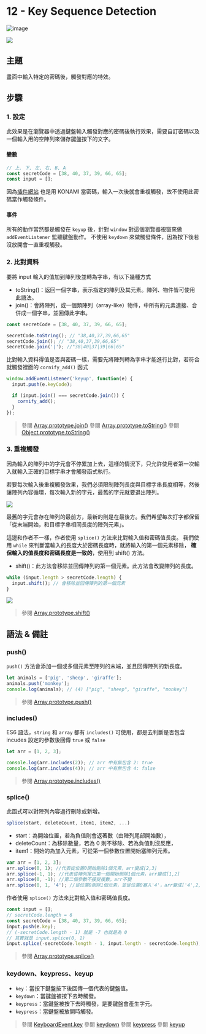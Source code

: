 # 12 - Key Sequence Detection

![image](https://img.shields.io/badge/JavaScript-exercise-F0DB4F.svg)

![](https://images2.imgbox.com/77/ca/HBxPVwK2_o.jpg)

## 主題

畫面中輸入特定的密碼後，觸發對應的特效。

## 步驟

### 1. 設定

此效果是在瀏覽器中透過鍵盤輸入觸發對應的密碼後執行效果，需要自訂密碼以及一個輸入用的空陣列來儲存鍵盤按下的文字。

#### 變數

```js
// 上, 下, 左, 右, B, A
const secretCode = [38, 40, 37, 39, 66, 65];
const input = [];
```

因為[插件網站](http://www.cornify.com) 也是用 KONAMI 當密碼，輸入一次後就會重複觸發，故不使用此密碼當作觸發條件。

#### 事件

所有的動作當然都是觸發在 `keyup` 後，針對 `window` 對這個瀏覽器視窗來做 `addEventListener` 監聽鍵盤動作。
不使用 `keydown` 來做觸發條件，因為按下後若沒放開會一直重複觸發。

### 2. 比對資料

要將 input 輸入的值加到陣列後並轉為字串，有以下幾種方式

- toString()：返回一個字串，表示指定的陣列及其元素。陣列、物件皆可使用此語法。
- join()：會將陣列，或一個類陣列（array-like）物件，中所有的元素連接、合併成一個字串，並回傳此字串。

```js
const secretCode = [38, 40, 37, 39, 66, 65];

secretCode.toString(); // "38,40,37,39,66,65"
secretCode.join(); // "38,40,37,39,66,65"
secretCode.join('|'); //"38|40|37|39|66|65"
```

比對輸入資料得值是否與密碼一樣，需要先將陣列轉為字串才能進行比對，若符合就觸發裡面的 `cornify_add()` 函式

```js
window.addEventListener('keyup', function(e) {
  input.push(e.keyCode);

  if (input.join() === secretCode.join()) {
    cornify_add();
  }
});
```

> 參閱 [Array.prototype.join()](https://developer.mozilla.org/zh-TW/docs/Web/JavaScript/Reference/Global_Objects/Array/join)
> 參閱 [Array.prototype.toString()](https://developer.mozilla.org/zh-CN/docs/Web/JavaScript/Reference/Global_Objects/Array/toString)
> 參閱 [Object.prototype.toString()](https://developer.mozilla.org/zh-CN/docs/Web/JavaScript/Reference/Global_Objects/Object/toString)

### 3. 重複觸發

因為輸入的陣列中的字元會不停累加上去，這樣的情況下，只允許使用者第一次輸入就輸入正確的目標字串才會觸發函式執行。

若要每次輸入後重複觸發效果，我們必須限制陣列長度與目標字串長度相等，然後讓陣列內容循環，每次輸入新的字元，最舊的字元就要退出陣列。

![](https://i.imgur.com/DmDf9Fo.jpg)

最舊的字元會存在陣列的最前方，最新的則是在最後方。我們希望每次打字都保留「從末端開始，和目標字串相同長度的陣列元素」。

這邊和作者不一樣，作者使用 `splice()` 方法來比對輸入值和密碼值長度。
我們使用 `while` 來判斷當輸入的長度大於密碼長度時，就將輸入的第一個元素移除， **確保輸入的值長度和密碼長度是一致的**，使用到 shift() 方法。

- shift()：此方法會移除並回傳陣列的第一個元素。此方法會改變陣列的長度。

```js
while (input.length > secretCode.length) {
  input.shift(); // 會移除並回傳陣列的第一個元素
}
```

![](https://i.imgur.com/TKo7kqM.jpg)

> 參閱 [Array.prototype.shift()](https://developer.mozilla.org/zh-TW/docs/Web/JavaScript/Reference/Global_Objects/Array/shift)

## 語法 & 備註

### push()

`push()` 方法會添加一個或多個元素至陣列的末端，並且回傳陣列的新長度。

```js
let animals = ['pig', 'sheep', 'giraffe'];
animals.push('monkey');
console.log(animals); // (4) ["pig", "sheep", "giraffe", "monkey"]
```

> 參閱 [Array.prototype.push()](https://developer.mozilla.org/zh-TW/docs/Web/JavaScript/Reference/Global_Objects/Array/push)

### includes()

ES6 語法，`string` 和 `array` 都有 `includes()` 可使用，都是去判斷是否包含 incudes 設定的參數後回傳 `true` 或 `false`

```js
let arr = [1, 2, 3];

console.log(arr.includes(2)); // arr 中有無包含 2: true
console.log(arr.includes(4)); // arr 中有無包含 4: false
```

> 參閱 [Array.prototype.includes()](https://developer.mozilla.org/zh-TW/docs/Web/JavaScript/Reference/Global_Objects/Array/includes)

### splice()

此函式可以對陣列內容過行刪除或新增。

```js
splice(start, deleteCount, item1, item2, ...)
```

- start：為開始位置，若為負值則會返著數（由陣列尾部開始數），
- deleteCount：為移除數量，若為 0 則不移除、若為負值則沒反應，
- item1：開始的為加入元素，可從第一個參數位置開始塞陣列元素。

```js
var arr = [1, 2, 3];
arr.splice(0, 1); //代表從位置0開始刪除1個元素，arr變成[2,3]
arr.splice(-1, 1); //代表從陣列尾巴第一個開始刪除1個元素，arr變成[1,2]
arr.splice(0, -1); //第二個參數不接受複數，arr不變
arr.splice(0, 1, '4'); //從位置0刪除1個元素，並從位置0塞入'4'，arr變成['4',2,3]
```

作者使用 `splice()` 方法來比對輸入值和密碼值長度。

```js
const input = [];
// secretCode.length = 6
const secretCode = [38, 40, 37, 39, 66, 65];
input.push(e.key);
// (-secretCode.length - 1) 就是 -7 也就是為 0
// 其實就是 input.splice(0, 1)
input.splice(-secretCode.length - 1, input.length - secretCode.length);
```

> 參閱 [Array.prototype.splice()](https://developer.mozilla.org/zh-CN/docs/Web/JavaScript/Reference/Global_Objects/Array/splice)

### keydown、keypress、keyup

- `key`：當按下鍵盤按下後回傳一個代表的鍵盤值。
- `keydown`：當鍵盤被按下去時觸發。
- `keypress`：當鍵盤被按下去時觸發，是要鍵盤會產生字元。
- `keypress`：當鍵盤被放開時觸發。

> 參閱 [KeyboardEvent.key](https://developer.mozilla.org/zh-CN/docs/Web/API/KeyboardEvent/key)
> 參閱 [keydown](https://developer.mozilla.org/zh-CN/docs/Web/API/Document/keydown_event)
> 參閱 [keypress](https://developer.mozilla.org/zh-CN/docs/Web/API/Document/keypress_event)
> 參閱 [keyup](https://developer.mozilla.org/zh-TW/docs/Web/API/Document/keyup_event)
